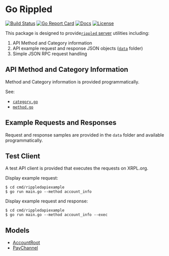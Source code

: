 # Go Rippled

[![Build Status][build-status-svg]][build-status-url]
[![Go Report Card][goreport-svg]][goreport-url]
[![Docs][docs-godoc-svg]][docs-godoc-url]
[![License][license-svg]][license-url]

This package is designed to provide[`rippled` server](https://github.com/ripple/rippled) utilities including:

1. API Method and Category information
1. API example request and response JSON objects ([`data`](data) folder)
1. Simple JSON RPC request handling

## API Method and Category Information

Method and Category information is provided programmatically.

See:

* [`category.go`](category.go)
* [`method.go`](method.go)

## Example Requests and Responses

Request and response samples are provided in the `data` folder and available programmatically.

## Test Client

A test API client is provided that executes the requests on XRPL.org.

Display example request:

```
$ cd cmd/rippledapiexample
$ go run main.go --method account_info
```

Display example request and response:

```
$ cd cmd/rippledapiexample
$ go run main.go --method account_info --exec
```

## Models

* [AccountRoot](spec.model.accountroot.json)
* [PayChannel](spec.model.paychannel.json)

 [build-status-svg]: https://github.com/goxrp/go-rippled/workflows/test/badge.svg?branch=master
 [build-status-url]: https://github.com/goxrp/go-rippled/actions
 [goreport-svg]: https://goreportcard.com/badge/github.com/goxrp/go-rippled
 [goreport-url]: https://goreportcard.com/report/github.com/goxrp/go-rippled
 [codeclimate-status-svg]: https://codeclimate.com/github/goxrp/go-rippled/badges/gpa.svg
 [codeclimate-status-url]: https://codeclimate.com/github/goxrp/go-rippled
 [docs-godoc-svg]: https://pkg.go.dev/badge/github.com/goxrp/go-rippled
 [docs-godoc-url]: https://pkg.go.dev/github.com/goxrp/go-rippled
 [license-svg]: https://img.shields.io/badge/license-MIT-blue.svg
 [license-url]: https://github.com/goxrp/go-rippled/blob/master/LICENSE